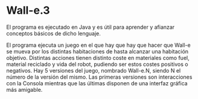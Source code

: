 # Wall-e.3

El programa es ejecutado en Java y es útil para aprender y afianzar conceptos básicos de dicho lenguaje.

El programa ejecuta un juego en el que hay que hay que hacer que Wall-e se mueva por los distintas habitaciones de
hasta alcanzar una habitación objetivo. Distintas acciones tienen distinto coste en materiales como fuel, 
material reciclado y vida del robot, pudiendo ser estos costes positivos o negativos. Hay 5 versiones del juego, 
nombrado Wall-e.N, siendo N el número de la versión del mismo. Las primeras versiones son interacciones con la
Consola mientras que las últimas disponen de una interfaz gráfica más amigable. 
